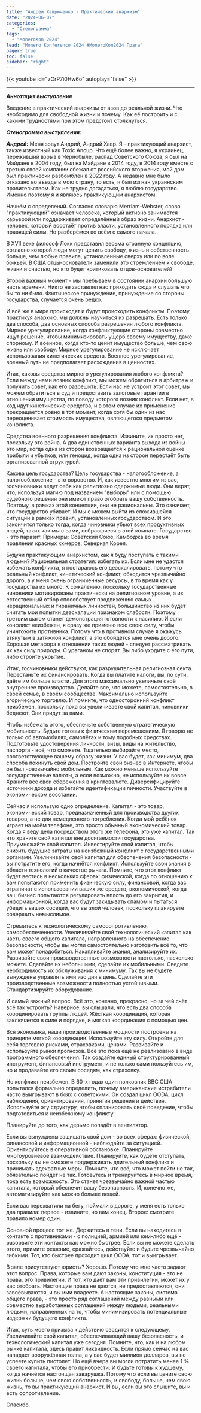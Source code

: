 ```yaml
---
title: "Андрей Хаврюченко - Практический анархизм"
date: "2024-06-07"
categories:
  - "Стенограмма"
tags:
  - "MoneroKon 2024"
lead: "Monero Konferenco 2024 #MoneroKon2024 Прага"
pager: true
toc: false
sidebar: "right"
---
```


{{< youtube id="zOrP7i0Hw6o" autoplay="false" >}}

---

_**Аннотация выступления**_

Введение в практический анархизм от азов до реальной жизни. Что необходимо для свободной жизни и почему. Как её построить и с какими трудностями при этом предстоит столкнуться.

_**Стенограмма выступления:**_

_**Андрей:**_ Меня зовут Андрий, Андрий Хавр. Я - практикующий анархист, также известный как Toxic Ancup. Что ещё более важно, я украинец, переживший взрыв в Чернобыле, распад Советского Союза, я был на Майдане в 2004 году, был на Майдане в 2014 году, в 2014 году вместе с третью своей компании сбежал от российского вторжения, мой дом был практически разбомблен в 2022 году. А недавно мне было отказано во въезде в мою страну, то есть, я был изгнан украинским правительством. Как не трудно догадаться, я люблю государство. Именно поэтому я и являюсь практикующим анархистом.

Начнём с определений. Согласно словарю Merriam-Webster, слово "практикующий" означает человека, который активно занимается карьерой или поддерживает определённый образ жизни. Анархист - человек, который восстаёт против власти, установленного порядка или правящей силы. Но разберёмся во всём с самого начала.

В XVII веке философ Локк представил весьма странную концепцию, согласно которой люди могут ценить свободу, жизнь и собственность больше, чем любые правила, установленные сверху или по воле божьей. В США отцы-основатели заменили это стремлением к свободе, жизни и счастью, но кто будет критиковать отцов-основателей?

Второй важный момент - мы пребываем в состоянии анархии большую часть времени. Никто не заставлял нас приходить сюда и слушать что бы то ни было. Фактическое принуждение, принуждение со стороны государства, случается очень редко.

И всё же в мире происходят и будут происходить конфликты. Поэтому, практикуя анархию, мы должны научиться их разрешать. Есть только два способа, два основных способа разрешения любого конфликта. Мирное урегулирование, когда конфликтующие стороны совместно ищут решение, чтобы минимизировать ущерб своему имуществу, даже спорному. И военное, когда кто-то ценит имущество больше, чем свою жизнь или свободу. Мирное урегулирование не исключает использования кинетических средств. Военное урегулирование, военный путь не предполагает расхождения в ценностях.

Итак, каковы средства мирного урегулирования любого конфликта? Если между нами возник конфликт, мы можем обратиться в арбитраж и получить совет, как его разрешить. Если нас не устроит этот совет, мы можем обратиться в суд и предоставить залоговые гарантии в отношении имущества, по поводу которого возник конфликт. Если нет, в ход идут кинетические средства, и в этом случае их применение прекращается ровно в тот момент, когда хотя бы один из нас переоценивает стоимость имущества, являющегося предметом конфликта.

Средства военного разрешения конфликта. Извините, их просто нет, поскольку это война. А два единственных варианта выхода из войны - это мир, когда одна из сторон возвращается к рациональной оценке прибыли и убытков, или геноцид, когда одна из сторон перестаёт быть организованной структурой.

Какова цель государства? Цель государства - налогообложение, а налогообложение - это воровство. И, как известно многим из вас, госчиновники ведут себя как религиозно одержимые люди. Они верят, что, используя магию под названием "выборы" или с помощью судебного решения они имеют право отобрать вашу собственность. Поэтому, в рамках этой концепции, они не рациональны. Это означает, что государство убивает. И мы е можем выйти из сложившейся ситуации в рамках правил, установленных государством. И это закончится только тогда, когда чиновники убьют всех продуктивных людей, таких как мы с вами, собравшиеся в этой комнате. Государство - это паразит. Примеры: Советский Союз, Камбоджа во время правления красных кхмеров, Северная Корея.

Будучи практикующим анархистом, как я буду поступать с такими людьми? Рациональная стратегия: избегать их. Если мне не удастся избежать конфликта, я постараюсь его деэскалировать, потому что реальный конфликт, кинетический конфликт, обходится чрезвычайно дорого, а у меня очень ограниченные ресурсы, в то время как у государства их много. К сожалению, поскольку государственные чиновники мотивированы практически на религиозном уровне, а их естественный отбор способствует продвижению самых нерациональных и тираничных личностей, большинство из них будет считать мои попытки деэскалации признаком слабости. Поэтому третьим шагом станет демонстрация готовности к насилию. И если конфликт неизбежен, я сразу же применю всю свою силу, чтобы уничтожить противника. Потому что в противном случае я окажусь втянутым в затяжной конфликт, а это обойдётся мне очень дорого. Хорошая метафора в отношении таких людей - следует рассматривать их как силу природы. С ураганом не спорят. Вы либо уходите с его пути, либо строите укрытие.

Итак, госчиновники действуют, как разрушительная религиозная секта. Перестаньте их финансировать. Когда вы платите налоги, вы, по сути, даёте им больше власти. Для этого максимально увеличьте своё внутреннее производство. Делайте все, что можете, самостоятельно, в своей семье, в своём сообществе. Максимально используйте агорическую торговлю. И помните, что односторонний конфликт неизбежен, поскольку пока вы увеличиваете свой капитал, чиновники беднеют. Они придут за вами.

Чтобы избежать этого, обеспечьте собственную стратегическую мобильность. Будьте готовы к физическим перемещениям. Я говорю не только об автомобилях, самолётах и тому подобных средствах. Подготовьте удостоверения личности, визы, виды на жительство, паспорта - всё, что сможете. Тщательно выбирайте место, соответствующее вашему образу жизни. У вас будет, как минимум, два способа покинуть свой дом. Постройте свой бизнес в Интернете, чтобы он был чрезвычайно мобильным. Как можно меньше используйте государственные валюты, а если возможно, не используйте их вовсе. Храните все свои сбережения в криптовалюте. Диверсифицируйте источники дохода и избегайте идентификации личности. Участвуйте в экономическом восстании.

Сейчас я использую одно определение. Капитал - это товар, экономический товар, предназначенный для производства других товаров, а не для немедленного потребления. Когда мой ребёнок играет на моём телефоне, это просто обычный экономический товар. Когда я веду дела посредством этого же телефона, это уже капитал. Так что храните свой капитал вне досягаемости государства. Приумножайте свой капитал. Инвестируйте свой капитал, чтобы снизить будущие затраты на неизбежный конфликт с государственными органами. Увеличивайте свой капитал для обеспечения безопасности - вы потратите его, когда начнётся конфликт. Используйте свои знания в области технологий в качестве рычага. Помните, что этот конфликт будет вестись в нескольких сферах: физической, когда по отношению к вам попытаются применить физическую силу, финансовой, когда вас ограничат с использовании ваших же средств, экономической, когда ваш бизнес попытаются регулировать вплоть до его закрытия, и информационной, когда вас будут закидывать спамом и пытаться убедить ваших соседей, что вы злой человек, поскольку планируете совершить немыслимое.

Стремитесь к технологическому самосопротивлению, самообеспеченности. Увеличивайте свой технологический капитал как часть своего общего капитала, направленного на обеспечение безопасности, чтобы вы могли самостоятельно изготовить всё то, что вам может понадобиться. Накапливайте знания, анализируйте их. Развивайте свои производственные возможности настолько, насколько можете. Сделайте их небольшими, сделайте их мобильными. Сведите необходимость их обслуживания к минимуму. Так вы не будете вынуждены управлять ими изо дня в день. Сделайте эти производственные возможности полностью устойчивыми. Стандартизируйте оборудование.

И самый важный вопрос. Всё это, конечно, прекрасно, но за чей счёт всё так устроить? Наверное, вы слышали, что есть два способа координировать группы людей. Жёсткая координация, которая заключается в силе и порядке, и мягкая координация с помощью цен.

Вся экономика, наши производственные мощности построены на принципе мягкой координации. Используйте эту силу. Откройте для себя торговлю рисками, страховками, ценами. Развивайте и используйте рынки прогнозов. Всё это пока ещё не реализовано в виде программного обеспечения. Так создайте единый структурированный инструмент, финансовый инструмент, и не только сами пользуйтесь им, но и продавайте его своим соседям, как страховку.

Но конфликт неизбежен. В 60-х годах один полковник ВВС США попытался формально определить, почему американские истребители часто выигрывают в боях с советскими. Он создал цикл OODA, цикл наблюдения, ориентирования, принятия решения и действия. Используйте эту структуру, чтобы спланировать своё поведение, чтобы подготовиться к неизбежному конфликту.

Планируйте до того, как дерьмо попадёт в вентилятор.

Если вы вынуждены защищать свой дом - во всех сферах: физической, финансовой и информационной - наблюдайте за ситуацией. Ориентируйтесь в оперативной обстановке. Планируйте многоуровневое взаимодействие. Планируйте, как будете отступать, поскольку вы не сможете поддерживать длительный конфликт и принимать адекватные меры. Помните, что всё, что может пойти не так, обязательно пойдёт не так. Готовьтесь и тренируйтесь в мирное время, пока есть возможность. Это станет чрезвычайно важной частью капитала, который обеспечит вашу безопасность. И, конечно же, автоматизируйте как можно больше вещей.

Если вас перехватили на бегу, поймали в дороге, у меня есть только два правила: первое - извините, но вам конец. Второе: смотрите правило номер один.

Основной процесс тот же. Держитесь в тени. Если вы находитесь в контакте с противниками - с полицией, армией или кем-либо ещё - разорвите эти контакты как можно быстрее. Если вы не можете сделать этого, примите решение, сражайтесь, действуйте и будьте чрезвычайно гибкими. Тот, кто быстрее проходит цикл OODA, тот и выигрывает.

В зале присутствуют юристы? Хорошо. Потому что мне часто задают этот вопрос. Права, которые вам дают законы, конституция - это не права, это привилегии. И тот, кто даёт вам эти привилегии, может их у вас отобрать. Настоящие права не даются, не предоставляются, они завоёвываются, и вы ими владеете. А настоящие законы, система общего права, - это просто ряд соглашений между равными или совместно выработанных соглашений между людьми, реальными людьми, направленных на то, чтобы минимизировать потенциальные издержки будущего конфликта.

Итак, суть моего призыва к действию сводится к следующему. Увеличивайте свой капитал, обеспечивающий вашу безопасность, и технологический капитал уже сегодня. Помните, что, как и на любом рынке капитала, здесь правит ликвидность. Если прямо сейчас на вас нападает вооружённая толпа, а у вас будет миллион долларов, вы не успеете купить пистолет. Но ещё вчера вы могли потратить менее 1 % своего капитала, чтобы его приобрести. И будьте готовы к худшему, когда начнётся настоящая заварушка. Потому что если вы цените свою жизнь больше, чем свою собственность, и свободу, больше, чем свою жизнь, то вы практикующий анархист. И вы, если вы это слышите, вы и есть сопротивление.

Спасибо.

